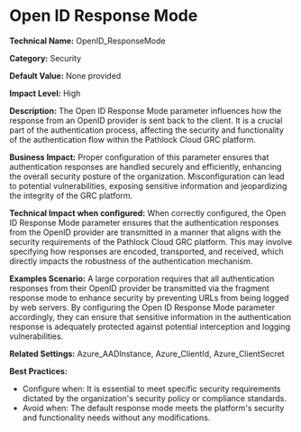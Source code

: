 # Open ID Response Mode

**Technical Name:** OpenID_ResponseMode

**Category:** Security

**Default Value:** None provided

**Impact Level:** High

**Description:** The Open ID Response Mode parameter influences how the response from an OpenID provider is sent back to the client. It is a crucial part of the authentication process, affecting the security and functionality of the authentication flow within the Pathlock Cloud GRC platform.

**Business Impact:** Proper configuration of this parameter ensures that authentication responses are handled securely and efficiently, enhancing the overall security posture of the organization. Misconfiguration can lead to potential vulnerabilities, exposing sensitive information and jeopardizing the integrity of the GRC platform.

**Technical Impact when configured:** When correctly configured, the Open ID Response Mode parameter ensures that the authentication responses from the OpenID provider are transmitted in a manner that aligns with the security requirements of the Pathlock Cloud GRC platform. This may involve specifying how responses are encoded, transported, and received, which directly impacts the robustness of the authentication mechanism.

**Examples Scenario:** A large corporation requires that all authentication responses from their OpenID provider be transmitted via the fragment response mode to enhance security by preventing URLs from being logged by web servers. By configuring the Open ID Response Mode parameter accordingly, they can ensure that sensitive information in the authentication response is adequately protected against potential interception and logging vulnerabilities.

**Related Settings:** Azure_AADInstance, Azure_ClientId, Azure_ClientSecret

**Best Practices:** 
- Configure when: It is essential to meet specific security requirements dictated by the organization's security policy or compliance standards.
- Avoid when: The default response mode meets the platform's security and functionality needs without any modifications.